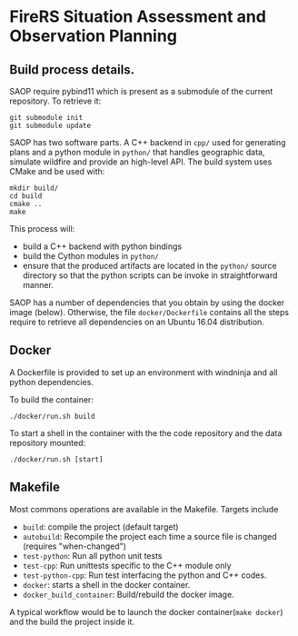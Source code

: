FireRS Situation Assessment and Observation Planning
====================================================

Build process details.
-----

SAOP require pybind11 which is present as a submodule of the current repository. To retrieve it:

    git submodule init
    git submodule update

SAOP has two software parts. A C++ backend in `cpp/` used for generating plans and a python module in `python/` that handles geographic data, simulate wildfire and provide an high-level API.
The build system uses CMake and be used with:

    mkdir build/
    cd build
    cmake ..
    make
    
This process will:
 - build a C++ backend with python bindings
 - build the Cython modules in `python/`
 - ensure that the produced artifacts are located in the `python/` source directory so that the python scripts can be invoke in straightforward manner. 

SAOP has a number of dependencies that you obtain by using the docker image (below).
Otherwise, the file `docker/Dockerfile` contains all the steps require to retrieve all dependencies on an Ubuntu 16.04 distribution.


Docker
------

A Dockerfile is provided to set up an environment with windninja and all python dependencies.

To build the container:

    ./docker/run.sh build

To start a shell in the container with the the code repository and the data repository mounted:

    ./docker/run.sh [start]
    

Makefile
--------

Most commons operations are available in the Makefile. Targets include

- `build`: compile the project (default target) 
- `autobuild`: Recompile the project each time a source file is changed (requires "when-changed")
- `test-python`: Run all python unit tests
- `test-cpp`: Run unittests specific to the C++ module only
- `test-python-cpp`: Run test interfacing the python and C++ codes.
- `docker`: starts a shell in the docker container.
- `docker_build_container`: Build/rebuild the docker image. 


A typical workflow would be to launch the docker container(`make docker`) and the build the project inside it.